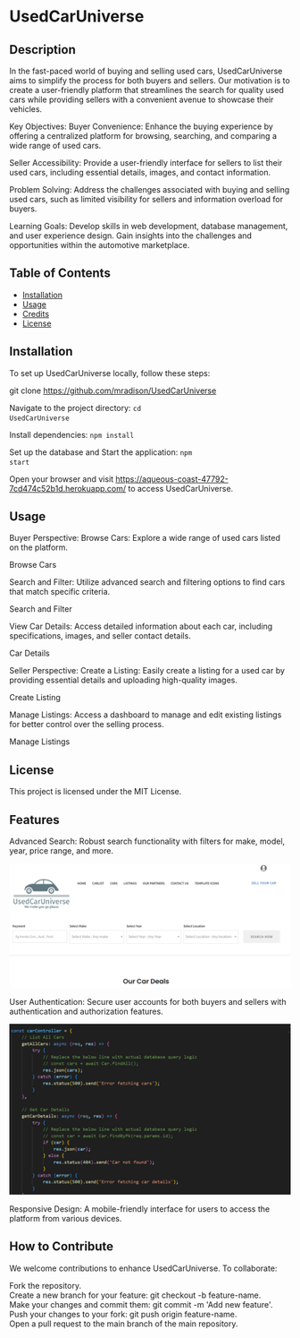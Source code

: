 # UsedCarUniverse

## Description

In the fast-paced world of buying and selling used cars, UsedCarUniverse aims to simplify the process for both buyers and sellers. Our motivation is to create a user-friendly platform that streamlines the search for quality used cars while providing sellers with a convenient avenue to showcase their vehicles.


Key Objectives:
Buyer Convenience: Enhance the buying experience by offering a centralized platform for browsing, searching, and comparing a wide range of used cars.

Seller Accessibility: Provide a user-friendly interface for sellers to list their used cars, including essential details, images, and contact information.

Problem Solving: Address the challenges associated with buying and selling used cars, such as limited visibility for sellers and information overload for buyers.

Learning Goals: Develop skills in web development, database management, and user experience design. Gain insights into the challenges and opportunities within the automotive marketplace.

## Table of Contents 


- [Installation](#installation)
- [Usage](#usage)
- [Credits](#credits)
- [License](#license)

## Installation

To set up UsedCarUniverse locally, follow these steps:

git clone https://github.com/mradison/UsedCarUniverse


Navigate to the project directory: <code>cd UsedCarUniverse</code>


Install dependencies: <code>npm install</code>


Set up the database and Start the application: <code>npm start</code>


Open your browser and visit https://aqueous-coast-47792-7cd474c52b1d.herokuapp.com/ to access UsedCarUniverse.





## Usage

Buyer Perspective:
Browse Cars: Explore a wide range of used cars listed on the platform.

Browse Cars

Search and Filter: Utilize advanced search and filtering options to find cars that match specific criteria.

Search and Filter

View Car Details: Access detailed information about each car, including specifications, images, and seller contact details.

Car Details

Seller Perspective:
Create a Listing: Easily create a listing for a used car by providing essential details and uploading high-quality images.

Create Listing

Manage Listings: Access a dashboard to manage and edit existing listings for better control over the selling process.

Manage Listings

## License

This project is licensed under the MIT License.


## Features

Advanced Search: Robust search functionality with filters for make, model, year, price range, and more.

![alt text](./public/images/advanced%20search.PNG)

User Authentication: Secure user accounts for both buyers and sellers with authentication and authorization features.

![alt text](./public/images/user%20authen.PNG)

Responsive Design: A mobile-friendly interface for users to access the platform from various devices.



## How to Contribute

We welcome contributions to enhance UsedCarUniverse. To collaborate:

Fork the repository. <br>
Create a new branch for your feature: git checkout -b feature-name. <br>
Make your changes and commit them: git commit -m 'Add new feature'. <br>
Push your changes to your fork: git push origin feature-name. <br>
Open a pull request to the main branch of the main repository.



